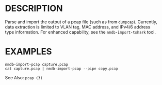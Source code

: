 DESCRIPTION
===========

Parse and import the output of a pcap file (such as from `dumpcap`).
Currently, data extraction is limited to VLAN tag, MAC address, and IPv4/6
address type information.  For enhanced capability, see the
`nmdb-import-tshark` tool.

EXAMPLES
========
``` 
nmdb-import-pcap capture.pcap 
cat capture.pcap | nmdb-import-pcap --pipe copy.pcap 
``` 

See Also: `pcap (3)`
